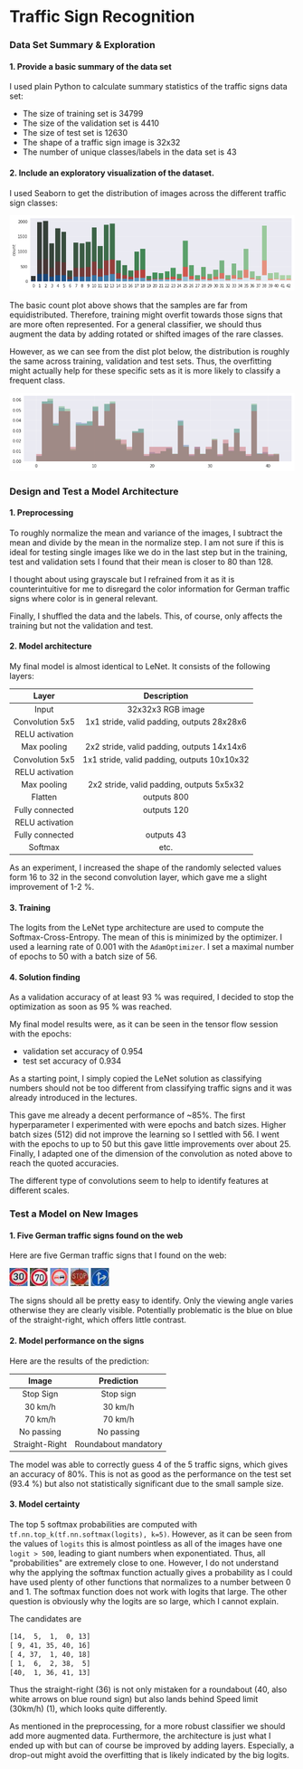 # **Traffic Sign Recognition**

[//]: # (Image References)

[countplot]: ./countplot.png
[distplot]: ./distplot.png
[image3]: ./examples/random_noise.jpg "Random Noise"
[image4]: 30.jpg "Traffic Sign 1"
[image5]: 70.jpg "Traffic Sign 2"
[image6]: nopassing.jpg "Traffic Sign 3"
[image7]: stop.jpg "Traffic Sign 4"
[image8]: straightright.jpg "Traffic Sign 5"

### Data Set Summary & Exploration

#### 1. Provide a basic summary of the data set
I used plain Python to calculate summary statistics of the traffic
signs data set:

* The size of training set is 34799
* The size of the validation set is 4410
* The size of test set is 12630
* The shape of a traffic sign image is 32x32
* The number of unique classes/labels in the data set is 43

#### 2. Include an exploratory visualization of the dataset.

I used Seaborn to get the distribution of images across the
different traffic sign classes:

![countplot][countplot]

The basic count plot above shows that the samples are far from
equidistributed. Therefore, training might overfit towards those signs
that are more often represented. For a general classifier, we should
thus augment the data by adding rotated or shifted images of the rare
classes.

However, as we can see from the dist plot below, the distribution is
roughly the same across training, validation and test sets. Thus, the
overfitting might actually help for these specific sets as it is more
likely to classify a frequent class.

![distplot][distplot]

### Design and Test a Model Architecture

#### 1. Preprocessing

To roughly normalize the mean and variance of the images, I subtract the
mean and divide by the mean in the normalize step. I am not sure if this
is ideal for testing single images like we do in the last step but in
the training, test and validation sets I found that their mean is closer
to 80 than 128.

I thought about using grayscale but I refrained from it as it is
counterintuitive for me to disregard the color information for German
traffic signs where color is in general relevant.

Finally, I shuffled the data and the labels. This, of course, only
affects the training but not the validation and test.

#### 2. Model architecture

My final model is almost identical to LeNet. It consists of the
following layers:

| Layer                 |     Description                             |
|:---------------------:|:---------------------------------------------:|
| Input                 | 32x32x3 RGB image                           |
| Convolution 5x5       | 1x1 stride, valid padding, outputs 28x28x6  |
| RELU activation       |                                             |
| Max pooling           | 2x2 stride, valid padding, outputs 14x14x6  |
| Convolution 5x5       | 1x1 stride, valid padding, outputs 10x10x32 |
| RELU activation       |                                             |
| Max pooling           | 2x2 stride, valid padding, outputs 5x5x32   |
| Flatten               | outputs 800                                 |
| Fully connected       | outputs 120                                 |
| RELU activation       |                                             |
| Fully connected       | outputs 43                                  |
| Softmax               | etc.                                        |

As an experiment, I increased the shape of the randomly selected values
form 16 to 32 in the second convolution layer, which gave me a slight
improvement of 1-2 %.

#### 3. Training

The logits from the LeNet type architecture are used to compute the
Softmax-Cross-Entropy. The mean of this is minimized by the optimizer.
I used a learning rate of 0.001 with the `AdamOptimizer`. I set a
maximal number of epochs to 50 with a batch size of 56.

#### 4. Solution finding

As a validation accuracy of at least 93 % was required, I decided to
stop the optimization as soon as 95 % was reached.

My final model results were, as it can be seen in the tensor flow session
with the epochs:
* validation set accuracy of 0.954
* test set accuracy of 0.934

As a starting point, I simply copied the LeNet solution as classifying
numbers should not be too different from classifying traffic signs and
it was already introduced in the lectures.

This gave me already a decent performance of ~85%. The first
hyperparameter I experimented with were epochs and batch sizes. Higher
batch sizes (512) did not improve the learning so I settled with 56.
I went with the epochs to up to 50 but this gave little improvements
over about 25. Finally, I adapted one of the dimension of the
convolution as noted above to reach the quoted accuracies.

The different type of convolutions seem to help to identify features at
different scales.

### Test a Model on New Images

#### 1. Five German traffic signs found on the web

Here are five German traffic signs that I found on the web:

![alt text][image4] ![alt text][image5] ![alt text][image6]
![alt text][image7] ![alt text][image8]

The signs should all be pretty easy to identify. Only the viewing angle
varies otherwise they are clearly visible. Potentially problematic is
the blue on blue of the straight-right, which offers little contrast.

#### 2. Model performance on the signs

Here are the results of the prediction:

| Image			        |     Prediction	        					|
|:---------------------:|:---------------------------------------------:|
| Stop Sign      		| Stop sign   									|
| 30 km/h     			| 30 km/h 										|
| 70 km/h					| 70 km/h											|
| No passing	      		| No passing					 				|
| Straight-Right			| Roundabout mandatory     							|

The model was able to correctly guess 4 of the 5 traffic signs, which
gives an accuracy of 80%. This is not as good as the performance on the
test set (93.4 %) but also not statistically significant due to the
small sample size.

#### 3. Model certainty

The top 5 softmax probabilities are computed with
`tf.nn.top_k(tf.nn.softmax(logits), k=5)`. However, as it can be seen
from the values of `logits` this is almost pointless as all of the
images have one `logit > 500`, leading to giant numbers when
exponentiated. Thus, all "probabilities" are extremely close to one.
However, I do not understand why the applying the softmax function
actually gives a probability as I could have used plenty of other
functions that normalizes to a number between 0 and 1. The softmax
function does not work with logits that large. The other question is
obviously why the logits are so large, which I cannot explain.

The candidates are
```
[14,  5,  1,  0, 13]
[ 9, 41, 35, 40, 16]
[ 4, 37,  1, 40, 18]
[ 1,  6,  2, 38,  5]
[40,  1, 36, 41, 13]
```
Thus the straight-right (36) is not only mistaken for a roundabout (40,
also white arrows on blue round sign) but also lands behind Speed limit
(30km/h) (1), which looks quite differently.

As mentioned in the preprocessing, for a more robust classifier we
should add more augmented data. Furthermore, the architecture is just
what I ended up with but can of course be improved by adding layers.
Especially, a drop-out might avoid the overfitting that is likely
indicated by the big logits.
